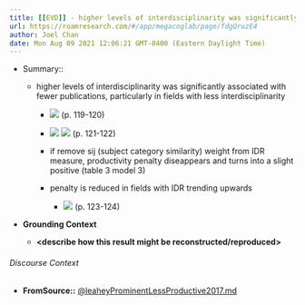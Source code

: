 ```yaml
---
title: [[EVD]] - higher levels of interdisciplinarity was significantly associated with fewer publications, particularly in fields with less interdisciplinarity - [[@leaheyProminentLessProductive2017]]
url: https://roamresearch.com/#/app/megacoglab/page/fdgQruzE4
author: Joel Chan
date: Mon Aug 09 2021 12:06:21 GMT-0400 (Eastern Daylight Time)
---
```


- Summary::

    - higher levels of interdisciplinarity was significantly associated with fewer publications, particularly in fields with less interdisciplinarity

        - ![](https://firebasestorage.googleapis.com/v0/b/firescript-577a2.appspot.com/o/imgs%2Fapp%2Fmegacoglab%2FVuIKl8TOnw.png?alt=media&token=6be5ff41-9c9a-48f5-a0ed-c68b11233934) (p. 119-120)

        - ![](https://firebasestorage.googleapis.com/v0/b/firescript-577a2.appspot.com/o/imgs%2Fapp%2Fmegacoglab%2Fcg8CTsaRA7.png?alt=media&token=1e1ff78b-6bde-483f-bbd1-f71a47ab29b8)
![](https://firebasestorage.googleapis.com/v0/b/firescript-577a2.appspot.com/o/imgs%2Fapp%2Fmegacoglab%2FvsNkc2oqdv.png?alt=media&token=ccb4ce98-d34e-49e2-a6c0-642508f06e1e)
(p. 121-122)

        - if remove sij (subject category similarity) weight from IDR measure, productivity penalty diseappears and turns into a slight positive (table 3 model 3)

        - penalty is reduced in fields with IDR trending upwards

            - ![](https://firebasestorage.googleapis.com/v0/b/firescript-577a2.appspot.com/o/imgs%2Fapp%2Fmegacoglab%2FrTwsUbxtGa.png?alt=media&token=61198358-52c7-4399-bde8-98b8d57c5d77) (p. 123-124)
- **Grounding Context**

    - __<describe how this result might be reconstructed/reproduced>__

###### Discourse Context

- **FromSource::** [@leaheyProminentLessProductive2017.md](@leaheyProminentLessProductive2017.md)
